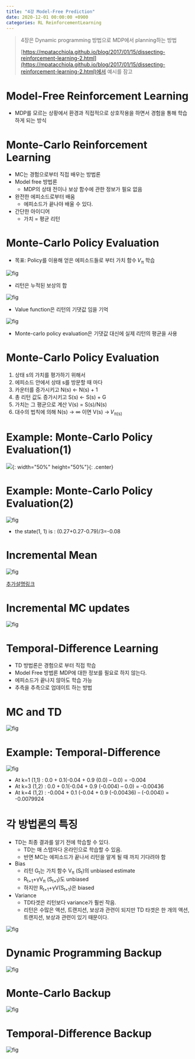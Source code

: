 ```yaml
---
title: "4강 Model-Free Prediction"
date: 2020-12-01 00:00:00 +0900
categories: RL ReinforcementLearning
---
```


> 4장은 Dynamic programming 방법으로 MDP에서 planning하는 방법
>
> [https://mpatacchiola.github.io/blog/2017/01/15/dissecting-reinforcement-learning-2.html](https://mpatacchiola.github.io/blog/2017/01/15/dissecting-reinforcement-learning-2.html)에서 예시를 잠고

# Model-Free Reinforcement Learning

* MDP를 모르는 상황에서 환경과 직접적으로 상호작용을 하면서 경험을 통해 학습 하게 되는 방식



# Monte-Carlo Reinforcement Learning

* MC는 경험으로부터 직접 배우는 방법론
* Model free 방법론
  * MDP의 상태 전이나 보상 함수에 관한 정보가 필요 없음
* 완전한 에피소드로부터 배움
  * 에피소드가 끝나야 배울 수 있다.
* 간단한 아이디어
  * 가치 = 평균 리턴

# Monte-Carlo Policy Evaluation 

* 목표: Policy를 이용해 얻은 에피소드들로 부터 가치 함수 𝑉<sub>π</sub>  학습

![fig](https://bjo9280.github.io/assets/images/2020-12-01/mc_policy-evaluation1.png)

* 리턴은 누적된 보상의 합

![fig](https://bjo9280.github.io/assets/images/2020-12-01/mc_policy-evaluation2.png)

* Value function은 리턴의 기댓값 임을 기억

![fig](https://bjo9280.github.io/assets/images/2020-12-01/mc_policy-evaluation3.png)



* Monte-carlo policy evaluation은 기댓값 대신에 실제 리턴의 평균을 사용

# Monte-Carlo Policy Evaluation

1. 상태 s의 가치를 평가하기 위해서
2. 에피소드 안에서 상태 s를 방문할 때 마다
3. 카운터를 증가시키고 N(s) ← N(s) + 1 
4. 총 리턴 값도 증가시키고 S(s) ← S(s) + G 
5. 가치는 그 평균으로 계산 V(s) = S(s)/N(s) 
6. 대수의 법칙에 의해 N(s) -> ∞ 이면 V(s) -> 𝑉<sub>π(s)</sub> 

# Example: Monte-Carlo Policy Evaluation(1)

![](https://mpatacchiola.github.io/blog/images/reinforcement_learning_model_free_monte_carlo_three_episodes_fast.gif){: width="50%" height="50%"}{: .center}





# Example: Monte-Carlo Policy Evaluation(2)

![fig](https://bjo9280.github.io/assets/images/2020-12-01/ex_mc_policy_evaluation.png)

* the state(1, 1) is : (0.27+0.27-0.79)/3=-0.08

# Incremental Mean

![fig](https://bjo9280.github.io/assets/images/2020-12-01/incrementalmean1.png)

[추가설명링크](https://cveai.github.io/%EA%B8%B0%EA%B3%84%ED%95%99%EC%8A%B5/2018/03/06/incremental.html)

 

# Incremental MC updates

![fig](https://bjo9280.github.io/assets/images/2020-12-01/incrementalmean22.png)

# Temporal-Difference Learning

* TD 방법론은 경험으로 부터 직접 학습
* Model Free 방법론 MDP에 대한 정보를 필요로 하지 않는다.
* 에피소드가 끝나지 않아도 학습 가능
* 추측을 추측으로 업데이트 하는 방법

# MC and TD

![fig](https://bjo9280.github.io/assets/images/2020-12-01/mcandtd.png)

# Example: Temporal-Difference

![fig](https://bjo9280.github.io/assets/images/2020-12-01/ex_td.png)

* At k=1 (1,1) : 0.0 + 0.1(-0.04 + 0.9 (0.0) – 0.0) = -0.004
* At k=3 (1,2) : 0.0 + 0.1(-0.04 + 0.9 (-0.004) – 0.0) = -0.00436
* At k=4 (1,2) : -0.004 + 0.1 (-0.04 + 0.9 (-0.00436) – (-0.004)) = -0.0079924

# 각 방법론의 특징

* TD는 최종 결과를 알기 전에 학습할 수 있다.
  * TD는 매 스텝마다 온라인으로 학습할 수 있음.
  * 반면 MC는 에피소드가 끝나서 리턴을 알게 될 때 까지 기다려야 함
* Bias
  * 리턴 G<sub>t</sub>는 가치 함수 V<sub>π</sub> (S<sub>t</sub>)의 unbiased estimate
  * R<sub>t+1</sub>+γV<sub>π</sub> (S<sub>t+1</sub>)도 unbiased
  * 하지만 R<sub>t+1</sub>+γV(S<sub>t+1</sub>)은 biased
* Variance
  * TD타겟은 리턴보다 variance가 훨씬 작음.
  * 리턴은 수많은 액션, 트랜지션, 보상과 관련이 되지만 TD 타겟은 한 개의 액션, 트랜지션, 보상과 관련이 있기 때문이다.

![fig](https://bjo9280.github.io/assets/images/2020-12-01/mctd.png)

# Dynamic Programming Backup

![fig](https://bjo9280.github.io/assets/images/2020-12-01/backup1.png)

# Monte-Carlo Backup

![fig](https://bjo9280.github.io/assets/images/2020-12-01/backup2.png)

# Temporal-Difference Backup

![fig](https://bjo9280.github.io/assets/images/2020-12-01/backup3.png)